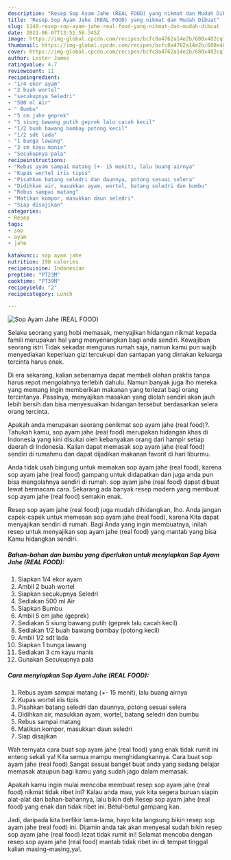 ```yaml
---
description: "Resep Sop Ayam Jahe (REAL FOOD) yang nikmat dan Mudah Dibuat"
title: "Resep Sop Ayam Jahe (REAL FOOD) yang nikmat dan Mudah Dibuat"
slug: 1140-resep-sop-ayam-jahe-real-food-yang-nikmat-dan-mudah-dibuat
date: 2021-06-07T13:51:58.345Z
image: https://img-global.cpcdn.com/recipes/bcfc8a4762a14e2b/680x482cq70/sop-ayam-jahe-real-food-foto-resep-utama.jpg
thumbnail: https://img-global.cpcdn.com/recipes/bcfc8a4762a14e2b/680x482cq70/sop-ayam-jahe-real-food-foto-resep-utama.jpg
cover: https://img-global.cpcdn.com/recipes/bcfc8a4762a14e2b/680x482cq70/sop-ayam-jahe-real-food-foto-resep-utama.jpg
author: Lester James
ratingvalue: 4.7
reviewcount: 11
recipeingredient:
- "1/4 ekor ayam"
- "2 buah wortel"
- "secukupnya Seledri"
- "500 ml Air"
- " Bumbu"
- "5 cm jahe geprek"
- "5 siung bawang putih geprek lalu cacah kecil"
- "1/2 buah bawang bombay potong kecil"
- "1/2 sdt lada"
- "1 bunga lawang"
- "3 cm kayu manis"
- "Secukupnya pala"
recipeinstructions:
- "Rebus ayam sampai matang (+- 15 menit), lalu buang airnya"
- "Kupas wortel iris tipis"
- "Pisahkan batang seledri dan daunnya, potong sesuai selera"
- "Didihkan air, masukkan ayam, wortel, batang seledri dan bumbu"
- "Rebus sampai matang"
- "Matikan kompor, masukkan daun seledri"
- "Siap disajikan"
categories:
- Resep
tags:
- sop
- ayam
- jahe

katakunci: sop ayam jahe 
nutrition: 190 calories
recipecuisine: Indonesian
preptime: "PT23M"
cooktime: "PT39M"
recipeyield: "2"
recipecategory: Lunch

---
```



![Sop Ayam Jahe (REAL FOOD)](https://img-global.cpcdn.com/recipes/bcfc8a4762a14e2b/680x482cq70/sop-ayam-jahe-real-food-foto-resep-utama.jpg)

Selaku seorang yang hobi memasak, menyajikan hidangan nikmat kepada famili merupakan hal yang menyenangkan bagi anda sendiri. Kewajiban seorang istri Tidak sekadar mengurus rumah saja, namun kamu pun wajib menyediakan keperluan gizi tercukupi dan santapan yang dimakan keluarga tercinta harus enak.

Di era  sekarang, kalian sebenarnya dapat membeli olahan praktis tanpa harus repot mengolahnya terlebih dahulu. Namun banyak juga lho mereka yang memang ingin memberikan makanan yang terlezat bagi orang tercintanya. Pasalnya, menyajikan masakan yang diolah sendiri akan jauh lebih bersih dan bisa menyesuaikan hidangan tersebut berdasarkan selera orang tercinta. 



Apakah anda merupakan seorang penikmat sop ayam jahe (real food)?. Tahukah kamu, sop ayam jahe (real food) merupakan hidangan khas di Indonesia yang kini disukai oleh kebanyakan orang dari hampir setiap daerah di Indonesia. Kalian dapat memasak sop ayam jahe (real food) sendiri di rumahmu dan dapat dijadikan makanan favorit di hari liburmu.

Anda tidak usah bingung untuk memakan sop ayam jahe (real food), karena sop ayam jahe (real food) gampang untuk didapatkan dan juga anda pun bisa mengolahnya sendiri di rumah. sop ayam jahe (real food) dapat dibuat lewat bermacam cara. Sekarang ada banyak resep modern yang membuat sop ayam jahe (real food) semakin enak.

Resep sop ayam jahe (real food) juga mudah dihidangkan, lho. Anda jangan capek-capek untuk memesan sop ayam jahe (real food), karena Kita dapat menyajikan sendiri di rumah. Bagi Anda yang ingin membuatnya, inilah resep untuk menyajikan sop ayam jahe (real food) yang mantab yang bisa Kamu hidangkan sendiri.

<!--inarticleads1-->

##### Bahan-bahan dan bumbu yang diperlukan untuk menyiapkan Sop Ayam Jahe (REAL FOOD):

1. Siapkan 1/4 ekor ayam
1. Ambil 2 buah wortel
1. Siapkan secukupnya Seledri
1. Sediakan 500 ml Air
1. Siapkan  Bumbu
1. Ambil 5 cm jahe (geprek)
1. Sediakan 5 siung bawang putih (geprek lalu cacah kecil)
1. Sediakan 1/2 buah bawang bombay (potong kecil)
1. Ambil 1/2 sdt lada
1. Siapkan 1 bunga lawang
1. Sediakan 3 cm kayu manis
1. Gunakan Secukupnya pala




<!--inarticleads2-->

##### Cara menyiapkan Sop Ayam Jahe (REAL FOOD):

1. Rebus ayam sampai matang (+- 15 menit), lalu buang airnya
1. Kupas wortel iris tipis
1. Pisahkan batang seledri dan daunnya, potong sesuai selera
1. Didihkan air, masukkan ayam, wortel, batang seledri dan bumbu
1. Rebus sampai matang
1. Matikan kompor, masukkan daun seledri
1. Siap disajikan




Wah ternyata cara buat sop ayam jahe (real food) yang enak tidak rumit ini enteng sekali ya! Kita semua mampu menghidangkannya. Cara buat sop ayam jahe (real food) Sangat sesuai banget buat anda yang sedang belajar memasak ataupun bagi kamu yang sudah jago dalam memasak.

Apakah kamu ingin mulai mencoba membuat resep sop ayam jahe (real food) nikmat tidak ribet ini? Kalau anda mau, yuk kita segera buruan siapin alat-alat dan bahan-bahannya, lalu bikin deh Resep sop ayam jahe (real food) yang enak dan tidak ribet ini. Betul-betul gampang kan. 

Jadi, daripada kita berfikir lama-lama, hayo kita langsung bikin resep sop ayam jahe (real food) ini. Dijamin anda tak akan menyesal sudah bikin resep sop ayam jahe (real food) lezat tidak rumit ini! Selamat mencoba dengan resep sop ayam jahe (real food) mantab tidak ribet ini di tempat tinggal kalian masing-masing,ya!.

